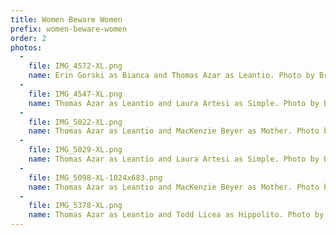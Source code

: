 ```yaml
---
title: Women Beware Women
prefix: women-beware-women
order: 2
photos:
  -
    file: IMG_4572-XL.png
    name: Erin Gorski as Bianca and Thomas Azar as Leantio. Photo by Brittany Diliberto.
  -
    file: IMG_4547-XL.png
    name: Thomas Azar as Leantio and Laura Artesi as Simple. Photo by Brittany Diliberto.
  -
    file: IMG_5022-XL.png
    name: Thomas Azar as Leantio and MacKenzie Beyer as Mother. Photo by Brittany Diliberto.
  -
    file: IMG_5029-XL.png
    name: Thomas Azar as Leantio and Laura Artesi as Simple. Photo by Brittany Diliberto.
  -
    file: IMG_5098-XL-1024x683.png
    name: Thomas Azar as Leantio and MacKenzie Beyer as Mother. Photo by Brittany Diliberto.
  -
    file: IMG_5378-XL.png
    name: Thomas Azar as Leantio and Todd Licea as Hippolito. Photo by Brittany Diliberto.
---
```

